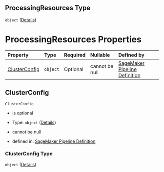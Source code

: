 ## ProcessingResources Type

`object` ([Details](pipeline-definition-definitions-processingargs-properties-processingresources.md))

# ProcessingResources Properties

| Property                        | Type     | Required | Nullable       | Defined by                                                                                                                                                                                                                                                                                                                         |
| :------------------------------ | :------- | :------- | :------------- | :--------------------------------------------------------------------------------------------------------------------------------------------------------------------------------------------------------------------------------------------------------------------------------------------------------------------------------- |
| [ClusterConfig](#clusterconfig) | `object` | Optional | cannot be null | [SageMaker Pipeline Definition](pipeline-definition-definitions-processingargs-properties-processingresources-properties-clusterconfig.md "https://github.com/jerrypeng7773/sagemaker-model-building-pipeline-definition-JSON-schema/schema/#/definitions/ProcessingArgs/properties/ProcessingResources/properties/ClusterConfig") |

## ClusterConfig



`ClusterConfig`

*   is optional

*   Type: `object` ([Details](pipeline-definition-definitions-processingargs-properties-processingresources-properties-clusterconfig.md))

*   cannot be null

*   defined in: [SageMaker Pipeline Definition](pipeline-definition-definitions-processingargs-properties-processingresources-properties-clusterconfig.md "https://github.com/jerrypeng7773/sagemaker-model-building-pipeline-definition-JSON-schema/schema/#/definitions/ProcessingArgs/properties/ProcessingResources/properties/ClusterConfig")

### ClusterConfig Type

`object` ([Details](pipeline-definition-definitions-processingargs-properties-processingresources-properties-clusterconfig.md))
